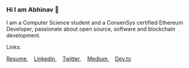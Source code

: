 ### Hi I am Abhinav 👋

I am a Computer Science student and a ConsenSys certified Ethereum Developer, passionate about open source, software and blockchain development.

Links:

<a href='https://drive.google.com/file/d/1xJn8aNqis4auk-rfywbpS0FCwmA9R2UH/view?usp=drive_link'>
Resume
</a>
&nbsp;&nbsp;&nbsp;
<a href='https://www.linkedin.com/in/abhinavpathak21/'>
Linkedin
</a>
&nbsp;&nbsp;&nbsp;
<a href='https://twitter.com/AbhinavXT'>
Twitter
</a>
&nbsp;&nbsp;&nbsp;
<a href='https://medium.com/@AbhinavXT'>
Medium
</a>
&nbsp;&nbsp;&nbsp;
<a href='https://dev.to/abhinavxt'>
Dev.to
</a>
